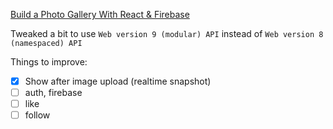 [Build a Photo Gallery With React & Firebase](https://youtu.be/vUe91uOx7R0)

Tweaked a bit to use `Web version 9 (modular) API` instead of `Web version 8 (namespaced) API`

Things to improve:
- [x] Show after image upload (realtime snapshot)
- [ ] auth, firebase
- [ ] like
- [ ] follow
